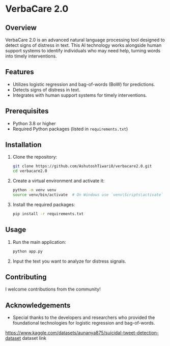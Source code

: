 # VerbaCare 2.0

## Overview
VerbaCare 2.0 is an advanced natural language processing tool designed to detect signs of distress in text. This AI technology works alongside human support systems to identify individuals who may need help, turning words into timely interventions.

## Features
- Utilizes logistic regression and bag-of-words (BoW) for predictions.
- Detects signs of distress in text.
- Integrates with human support systems for timely interventions.

## Prerequisites
- Python 3.8 or higher
- Required Python packages (listed in `requirements.txt`)

## Installation
1. Clone the repository:
    ```bash
    git clone https://github.com/AshutoshTiwari0/verbacare2.0.git
    cd verbacare2.0
    ```

2. Create a virtual environment and activate it:
    ```bash
    python -m venv venv
    source venv/bin/activate  # On Windows use `venv\Scripts\activate`
    ```

3. Install the required packages:
    ```bash
    pip install -r requirements.txt
    ```

## Usage
1. Run the main application:
    ```bash
    python app.py
    ```

2. Input the text you want to analyze for distress signals.

## Contributing
I welcome contributions from the community!



## Acknowledgements
- Special thanks to the developers and researchers who provided the foundational technologies for logistic regression and bag-of-words.

https://www.kaggle.com/datasets/aunanya875/suicidal-tweet-detection-dataset dataset link
